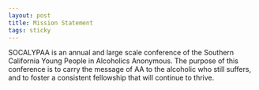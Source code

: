 ```yaml
---
layout: post
title: Mission Statement
tags: sticky
---
```

SOCALYPAA is an annual and large scale conference of the Southern California Young People in Alcoholics Anonymous. The purpose of this conference is to carry the message of AA to the alcoholic who still suffers, and to foster a consistent fellowship that will continue to thrive.
